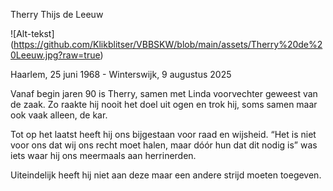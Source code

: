 Therry Thijs de Leeuw

![Alt-tekst] (https://github.com/Klikblitser/VBBSKW/blob/main/assets/Therry%20de%20Leeuw.jpg?raw=true)

Haarlem, 25 juni 1968 - Winterswijk, 9 augustus 2025

Vanaf begin jaren 90 is Therry, samen met Linda voorvechter geweest van de zaak. Zo raakte hij nooit het doel uit ogen en trok hij, soms samen maar ook vaak alleen, de kar.

Tot op het laatst heeft hij ons bijgestaan voor raad en wijsheid. “Het is niet voor ons dat wij ons recht moet halen, maar dóór hun dat dit nodig is” was iets waar hij ons meermaals aan herrinerden.

Uiteindelijk heeft hij niet aan deze maar een andere strijd moeten toegeven.
